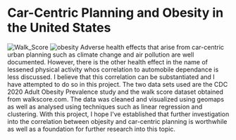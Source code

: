 # Car-Centric Planning and Obesity in the United States
![Walk_Score](https://user-images.githubusercontent.com/98555913/176984983-e32b4e34-fb05-493c-8d00-33bb4b1c18ca.png)
![obesity](https://user-images.githubusercontent.com/98555913/176984985-1d5e4ddb-8b7f-4ddc-8cfb-9626c2df8bce.png)
Adverse health effects that arise from car-centric urban planning such as climate change and air pollution are well documented. However, there is the other health effect in the name of lessened physical activity whos correlation to automobile dependance is less discussed. I believe that this correlation can be substantiated and I have attempted to do so in this project. The two data sets used are the  CDC 2020 Adult Obesity Prevalence study and the walk score dataset obtained from walkscore.com. The data was cleaned and visualized using geomaps as well as analysed using techniques such as linear regression and clustering. With this project, I hope I've established that further investigation into the correlation between objesity and car-centric planning is worthwhile as well as a foundation for further research into this topic. 
